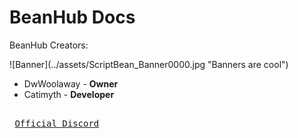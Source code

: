 # BeanHub Docs
<p>BeanHub Creators:</p>
 ![Banner](../assets/ScriptBean_Banner0000.jpg "Banners are cool")
<ul>
  <li>DwWoolaway - <strong>Owner</strong></li>
  <li>Catimyth - <strong>Developer</strong></li>
</ul>

[Link]: # 'https://discord.gg/D2WHwdYg3D'
<kbd> <br> [Official Discord][Link] <br> </kbd>
